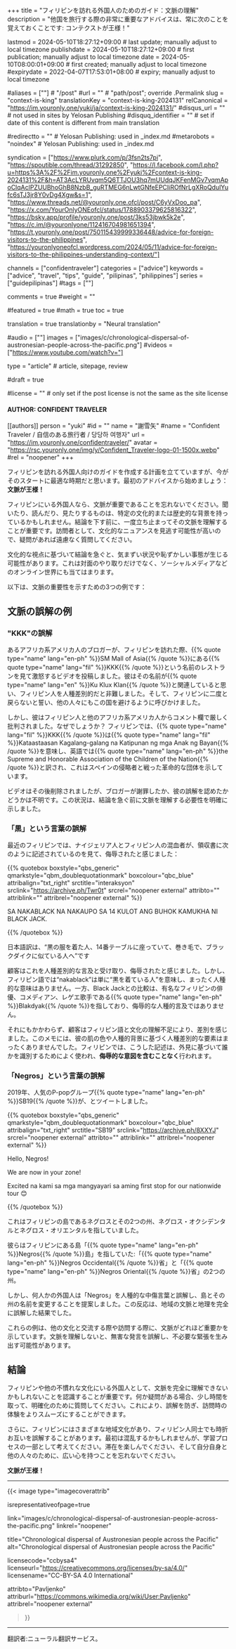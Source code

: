 +++
title = "フィリピンを訪れる外国人のためのガイド：文脈の理解"
description = "他国を旅行する際の非常に重要なアドバイスは、常に次のことを覚えておくことです: コンテクストが王様！"

lastmod = 2024-05-10T18:27:12+09:00                 # last update; manually adjust to local timezone
publishdate = 2024-05-10T18:27:12+09:00             # first publication; manually adjust to local timezone
date = 2024-05-10T08:00:01+09:00                    # first created; manually adjust to local timezone
#expirydate = 2022-04-07T17:53:01+08:00              # expiry; manually adjust to local timezone

#aliases = [""]                                        # "/post"
#url = ""                                              # "path/post"; override .Permalink
slug = "context-is-king"
translationKey = "context-is-king-2024131"
relCanonical = "https://im.youronly.one/yuki/ja/context-is-king-2024131/"
#disqus_url = ""                                       # not used in sites by Yelosan Publishing
#disquq_identifier = ""                                # set if date of this content is different from main translation

#redirectto = ""                                       # Yelosan Publishing: used in _index.md
#metarobots = "noindex"                                # Yelosan Publishing: used in _index.md

syndication = ["https://www.plurk.com/p/3fsn2ts7pi", "https://spoutible.com/thread/31292850", "https://l.facebook.com/l.php?u=https%3A%2F%2Fim.youronly.one%2Fyuki%2Fcontext-is-king-2024131%2F&h=AT3AcLYRUvqm5Q6TTJOU3hq7mUUdqJKFenMGv7vqmApoClqAclPZUUBhoGhB8NzbB_guRTMEG6nLwtGNfeEPCIiROfNrLgXRoQdulYufc6sTJ3jr8Y0vDg4Xgw&s=1", "https://www.threads.net/@youronly.one.ofcl/post/C6yVxDoo_pa", "https://x.com/YourOnlyONEofcl/status/1788903379625816322", "https://bsky.app/profile/youronly.one/post/3ks53jbwk5k2e", "https://c.im/@youronlyone/112416704981651394", "https://t.youronly.one/post/750115439999336448/advice-for-foreign-visitors-to-the-philippines", "https://youronlyoneofcl.wordpress.com/2024/05/11/advice-for-foreign-visitors-to-the-philippines-understanding-context/"]

channels = ["confidentraveler"]
categories = ["advice"]
keywords = ["advice", "travel", "tips", "guide", "pilipinas", "philippines"]
series = ["guidepilipinas"]
#tags = [""]

comments = true
#weight = ""

#featured = true
#math = true
toc = true

translation = true
translationby = "Neural translation"

#audio = [""]
images = ["images/c/chronological-dispersal-of-austronesian-people-across-the-pacific.png"]
#videos = ["https://www.youtube.com/watch?v="]

type = "article"                                             # article, sitepage, review

#draft = true

#license = ""                                          # only set if the post license is not the same as the site license

#### AUTHOR: CONFIDENT TRAVELER ####
[[authors]]
  person = "yuki"
  #id = ""
  name = "謝雪矢"
  #name = "Confident Traveler / 自信のある旅行者 / 당당하 여행자"
  url = "https://im.youronly.one/confidentraveler/"
  avatar = "https://rsc.youronly.one/img/y/Confident_Traveler-logo-01-1500x.webp"
  #rel = "noopener"
+++

フィリピンを訪れる外国人向けのガイドを作成する計画を立てていますが、今がそのスタートに最適な時期だと思います。最初のアドバイスから始めましょう：**文脈が王様！**

フィリピンにいる外国人なら、文脈が重要であることを忘れないでください。聞いたり、読んだり、見たりするものは、特定の文化的または歴史的な背景を持っているかもしれません。結論を下す前に、一度立ち止まってその文脈を理解することが重要です。訪問者として、文化的なニュアンスを見逃す可能性が高いので、疑問があれば遠慮なく質問してください。

<!--more-->

文化的な視点に基づいて結論を急ぐと、気まずい状況や恥ずかしい事態が生じる可能性があります。これは対面のやり取りだけでなく、ソーシャルメディアなどのオンライン世界にも当てはまります。

以下は、文脈の重要性を示すための3つの例です：

## 文脈の誤解の例

### "KKK"の誤解

あるアフリカ系アメリカ人のブロガーが、フィリピンを訪れた際、{{% quote type="name" lang="en-ph" %}}SM Mall of Asia{{% /quote %}}にある{{% quote type="name" lang="fil" %}}KKK{{% /quote %}}という名前のレストランを見て激怒するビデオを投稿しました。彼はその名前が{{% quote type="name" lang="en" %}}Ku Klux Klan{{% /quote %}}と関連していると思い、フィリピン人を人種差別的だと非難しました。そして、フィリピンに二度と戻らないと誓い、他の人々にもこの国を避けるように呼びかけました。

しかし、彼はフィリピン人と他のアフリカ系アメリカ人からコメント欄で厳しく批判されました。なぜでしょうか？ フィリピンでは、{{% quote type="name" lang="fil" %}}KKK{{% /quote %}}は{{% quote type="name" lang="fil" %}}Kataastaasan Kagalang-galang na Katipunan ng mga Anak ng Bayan{{% /quote %}}を意味し、英語では{{% quote type="name" lang="en-ph" %}}the Supreme and Honorable Association of the Children of the Nation{{% /quote %}}と訳され、これはスペインの侵略者と戦った革命的な団体を示しています。

ビデオはその後削除されましたが、ブロガーが謝罪したか、彼の誤解を認めたかどうかは不明です。この状況は、結論を急ぐ前に文脈を理解する必要性を明確に示しました。

### 「黒」という言葉の誤解

最近のフィリピンでは、ナイジェリア人とフィリピン人の混血者が、領収書に次のように記述されているのを見て、侮辱されたと感じました：

{{% quotebox boxstyle="qbs_generic" qmarkstyle="qbm_doublequotationmark" boxcolour="qbc_blue" attribalign="txt_right" srctitle="interaksyon" srclink="https://archive.ph/Twr0t" srcrel="noopener external" attribto="" attriblink="" attribrel="noopener external" %}}
  <p lang="fil">SA NAKA<span lang="en-ph">BLACK</span> NA NAKAUPO SA <span lang="en-ph">14</span> KULOT ANG BUHOK KAMUKHA NI <span lang="en-ph">BLACK JACK</span>.</p>
{{% /quotebox %}}

日本語訳は、<q lang="ja">黒の服を着た人、14番テーブルに座っていて、巻き毛で、ブラックダイクに似ている人へ</q>です

顧客はこれを人種差別的な言及と受け取り、侮辱されたと感じました。しかし、フィリピン語では<q lang="fil">nakablack</q>は単に<q>黒を着ている人</q>を意味し、まったく人種的な意味はありません。一方、Black Jackとの比較は、有名なフィリピンの俳優、コメディアン、レゲエ歌手である{{% quote type="name" lang="en-ph" %}}Blakdyak{{% /quote %}}を指しており、侮辱的な人種的言及ではありません。

それにもかかわらず、顧客はフィリピン語と文化の理解不足により、差別を感じました。このメモには、彼の肌の色や人種的背景に基づく人種差別的な要素はまったくありませんでした。フィリピンでは、こうした記述は、外見に基づいて誰かを識別するためによく使われ、**侮辱的な意図を含むことなく**行われます。

### 「Negros」という言葉の誤解

2019年、人気のP-popグループ{{% quote type="name" lang="en-ph" %}}SB19{{% /quote %}}が、とツイートしました。

{{% quotebox boxstyle="qbs_generic" qmarkstyle="qbm_doublequotationmark" boxcolour="qbc_blue" attribalign="txt_right" srctitle="SB19" srclink="https://archive.ph/8XXYJ" srcrel="noopener external" attribto="" attriblink="" attribrel="noopener external" %}}
  <p lang="en-ph">Hello, Negros!</p>
  <p lang="en-ph">We are now in your zone!</p>
  <p><span lang="en-ph">Excited</span> <span lang="fil">na kami sa mga mangyayari sa aming</span> <span lang="en-ph">first stop for our nationwide tour</span> <span class="emoji">😊</span></p>
{{% /quotebox %}}

これはフィリピンの島であるネグロスとその2つの州、ネグロス・オクシデンタルとネグロス・オリエンタルを指していました。

彼らはフィリピンにある島「{{% quote type="name" lang="en-ph" %}}Negros{{% /quote %}}島」を指していた:「{{% quote type="name" lang="en-ph" %}}Negros Occidental{{% /quote %}}省」と「{{% quote type="name" lang="en-ph" %}}Negros Oriental{{% /quote %}}省」の2つの州。

しかし、何人かの外国人は「Negros」を人種的な中傷言葉と誤解し、島とその州の名前を変更することを提案しました。この反応は、地域の文脈と地理を完全に誤解した結果でした。

これらの例は、他の文化と交流する際や訪問する際に、文脈がどれほど重要かを示しています。文脈を理解しないと、無害な発言を誤解し、不必要な緊張を生み出す可能性があります。

## 結論

フィリピンや他の不慣れな文化にいる外国人として、文脈を完全に理解できないかもしれないことを認識することが重要です。何か疑問がある場合、少し時間を取って、明確化のために質問してください。これにより、誤解を防ぎ、訪問時の体験をよりスムーズにすることができます。

さらに、フィリピンにはさまざまな地域文化があり、フィリピン人同士でも時折お互いを誤解することがあります。最初は混乱するかもしれませんが、学習プロセスの一部として考えてください。滞在を楽しんでください、そして自分自身と他の人々のために、広い心を持つことを忘れないでください。

**文脈が王様！**

---

{{< image
  type="imagecoverattrib"

  isrepresentativeofpage=true

  link="images/c/chronological-dispersal-of-austronesian-people-across-the-pacific.png"
  linkrel="noopener"

  title="Chronological dispersal of Austronesian people across the Pacific"
  alt="Chronological dispersal of Austronesian people across the Pacific"

  licensecode="ccbysa4"
  licenseurl="https://creativecommons.org/licenses/by-sa/4.0/"
  licensename="CC-BY-SA 4.0 International"

  attribto="Pavljenko"
  attriburl="https://commons.wikimedia.org/wiki/User:Pavljenko"
  attribrel="noopener external"
>}}

---

翻訳者:ニューラル翻訳サービス。
